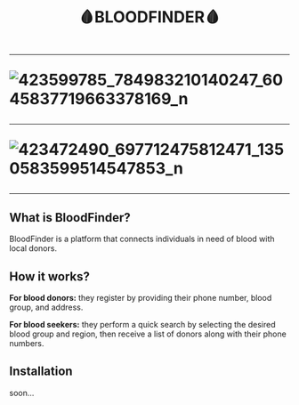 <h1 align="center"> 🩸BLOODFINDER🩸 <h1>
  
-----
  
![423599785_784983210140247_6045837719663378169_n](https://github.com/user-attachments/assets/15fdcd35-3c2a-4909-ad3f-d41987dbd6d1) 

-----

![423472490_697712475812471_1350583599514547853_n](https://github.com/user-attachments/assets/d5466848-99b8-4682-bac4-e9b89e30d0ad)

-----
## What is BloodFinder?
BloodFinder is a platform that connects individuals in need of blood with local donors.

## How it works?
**For blood donors:** they register by providing their phone number, blood group, and address.

**For blood seekers:** they perform a quick search by selecting the desired blood group and region, then receive a list of donors along with their phone numbers.

## Installation

soon...

